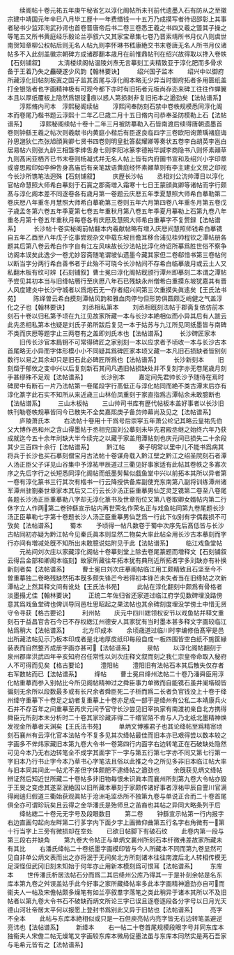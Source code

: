 <!-- { "loadSidebar": true } -->
　　续阁帖十卷元祐五年庚午秘省乞以淳化阁帖所未刊前代遗墨入石有防从之至徽宗建中靖国元年辛巳八月毕工歴十一年费缗钱一十五万乃成摸写者待诏邵彰上其事者秘书少监邓洵武孙谔也首卷晋唐帝后书二卷三卷悉王羲之书四又羲之曁其子操之等笔五又所书黄庭经乐毅论兰亭叙六又其家宝章集七卷乃晋索靖所书月仪八则虞世南贺知章柳公权帖后则无名人帖九则李怀琳书嵇康絶交书末卷唐无名人所书月仪诸帖多不入此刻盖徽宗朝碑方成诸郡翻本歳月在前惟鼎帖刊在绍兴故得取以搀入卷帙【石刻铺叙】
　　太淸楼续阁帖温陵刘焘无言摹刻工夫精致亚于淳化肥而多骨求备于王着乃失之麤硬遂少风韵【翰林要诀】
　　绍兴国子监本
　　绍兴中以御府所藏淳化旧帖刻板寘之国子监其首尾与淳化阁本略无少异当时御府拓者多用匮纸盖打金银箔者也字画精神极有可观今都下亦时有旧拓者元板尚存迩来碑工往往作蝉翼本且以厚纸覆板上隐然爲银锭痕以惑人第损剥非复旧拓本之遒劲矣【法帖谱系】
　　淳熙脩内司本　淳熙秘阁续帖
　　淳熙间奉防刻石禁中卷帙规模悉同淳化阁本而卷尾乃楷书题云淳熙十二年乙巳歳二月十五日脩内司恭奉圣防模勒上石【法帖谱系】
　　淳熙秘阁续帖十卷十二年三月被防摹勒入石皆南渡后续得唐朝遗墨首卷则钟繇王羲之帖次则羲献书内黄庭小楷后有臣遂良临四字三卷欧阳询萧瑀褚庭诲孙思邈狄仁杰张旭顔眞卿七贤书四卷则明皇批答裴耀卿等奏状五卷李白胡英李邕白居易帖六则张九龄三相曁李绅吿身七则李阳冰篆李德裕毕諴李商隐书八则怀素顚草九则髙闲亚栖齐已书末卷则杨凝式幷无名人帖上皆有内府圗书宣和及绍兴小字印章或睿思殿印如李绅吿身髙庙后有亲笔跋语黄庭经怀素顚草则有李主建业文房之印视今长沙所镌笔法迥殊【石刻铺叙】
　　庆歴长沙帖
　　丞相刘公沆帅潭日以淳化官帖命慧照大师希白摹刻于石寘之郡斋増入霜寒十七日王蒙顔眞卿等诸帖而字行颇髙与淳化阁本差不同逐卷各有歳月第一卷题云庆厯五年季夏慧照大师希白摹勒第二卷庆厯八年重冬月慧照大师希白摹勒第三卷则五年六月第四卷八年重冬月第五卷戊子歳孟冬第六卷五年季夏第七卷五年重秋月第八卷五年季夏月摹勒上石第九卷八年重冬月第十卷五年重秋月每卷各有庆厯及慧照大师希白重摹字不复赘録【法帖谱系】
　　长沙帖十卷实秘阁前帖翻本内羲献帖略有増入庆厯间慧照师钱希白摹镌自五年乙酉至八年戊子讫事尝观杂文中载东坡目儋耳移合浦见桂帅程钦之潭帖册各题其后第八卷云希白作字自有江左风味故长沙法帖比淳化待诏所摹爲胜世俗不察争访阁本误矣此逸少一卷尤妙容斋随笔谓坡仙遗墨今藏其家但二卷郗愔书第三卷帖何以断当字分两行希白善书者于此殆不可晓今长沙帖间不存希白临摹歳月或云土人又私翻木板有纹可辨【石刻铺叙】曹士冕曰淳化阁帖旣颁行潭州即摹刻二本谓之潭帖予尝见其初本当与旧绛帖鴈行至庆厯八年石已残缺永州僧希白重摸东坡犹嘉其有晋人风度建炎中长沙守城者以爲炮石无一存者绍兴间第三次重摸失眞逺矣【王氏法书苑】
　　陈绎曽云希白摸刻潭帖风韵和雅血肉停匀但形势俱圆颇乏峭健之气盖淳化之子也【翰林要诀】
　　刘丞相私第本
　　刘丞相旣刻法帖于郡斋复依仿前本刻石十卷以归私第予顷在九江见故家所藏一本与长沙本絶相似而小异其后有人跋云此先丞相私第本也疑是刘氏子弟所跋后复见一本于姑苏与九江所见同纸墨皆与南碑不类而庆厯等题字止三两卷有之盖即刘氏本也【法帖谱系】
　　长沙碑匠家本
　　旧传长沙官本扃钥不可常得碑匠之家别刻一本以应求者予顷收一本与长沙古本首尾略无小异而字体形模小小不同疑其爲碑匠家本顷又藏一本凡旧石损缺者皆别刻数行以易之其余却只是旧石此必碑匠所爲也【法帖谱系】
　　长沙新刻本
　　旧刻燬于郁攸之变中兴以后复刻新石其间凡遇旧帖损缺处并不复刻字亦无卷尾歳月刻手甚缪殊不足观【法帖谱系】
　　长沙别本
　　嘉定间先君帅长沙予随侍在焉时碑房中有断石一片乃法帖第一卷尾段字行髙低正与淳化帖同而絶不类古潭末后亦有淳化篆字此石实不知所从来近歳三山林伯凤重刻于家直指爲古潭帖余未敢臆断也【法帖谱系】
　　三山木板帖
　　三山帅司书库有歴代帖板本盖好事者以长沙旧帙刊勒卷帙规摹皆同今已散失不全矣嘉熙庚子备贠帅幕尚及见之【法帖谱系】
　　庐陵萧氏本
　　右法帖十卷用十干爲号后崇寜五年萧公纶记其略云皇祐先伯父大博作邑和州之含山得墨帖于丞相兖国刘公摹刻未毕先君殿丞继之始终六年乃获成就迄今五十余年刓缺大半今续完之以藏于家盖用潭帖刻也庆元间已损失二十余段其少三百四十余行【法帖谱系】
　　黔江帖
　　秦子明常以里中儿不能书爲病其将兵于长沙也买石摹刻僧宝月古法帖十卷谋舟载入黔江壁之黔江之绍圣院刻石者潭人汤正臣父子详见山谷集中予淳祐甲辰道过三衢见好事家适有此帖其卷帙之多寡次序之先后字行之长短悉同淳化阁帖而纸墨髣髴似戯鱼堂中兴以前拓本其所以异者第一卷有淳化篆书三行其次有楷书一行云降授供备库副使充东南第八副将训练潭州诸军潭州驻劄秦世章家本其后又二行云长沙汤正臣重摹男仙芝灵芝镌第二卷至八卷尾各题长沙汤正臣重摹勒八字却无淳化篆书及世章衔位又第八卷取卿女婿帖内第二行休字立人作两第二卷钟繇宣示帖内再世荣名作荣名正与戏鱼帖同第九卷尾题长沙汤正臣摹勒七字第十卷题长沙人汤正臣重摹男仙芝爲一行此下似别有字偶裁损不可攷矣【法帖谱系】
　　蜀本
　　予顷得一帖凡数卷于蜀中次序先后髙低皆与长沙古帖同初亦疑为黔江帖今见秦氏眞本则显然二物矣大率此帖全用长沙古本摹刻而字行亦间有増减处旣不知所出未敢臆说姑附见于此【法帖谱系】
　　临江戏鱼堂帖
　　元祐间刘次庄以家藏淳化阁帖十卷摹刻堂上除去卷尾篆题而増释文【石刻铺叙云得吕金部和卿阁本临刻】故家所藏往年拓本犹有典刑近所拓者字多刓缺亦有补换新刻者矣【法帖谱系】
　　曹士冕曰刘次庄摹阁帖临江用工颇精致且石坚至今不曽重摹独二卷略残缺然拓本旣多颇失锋芒今若得初本锋芒未失者当在旧绛帖之次新潭帖之上然其释文间有讹处【王氏法书苑】
　　此帖在淳化翻刻中颇爲有骨格者淡墨搨尤佳【翰林要诀】
　　正统二年佐归省还家道过临江府学见数碑埋没路傍意其爲戏鱼堂碑也俾训导同邑杜思昭起之果法帖也其余碑刻度埋没学傍土中惜无贤守令寻获【格古要论】
　　利州帖
　　庆元中四川緫领权安节以戏鱼帖幷释文重刻石于益昌官舎石今已不存权緫江州德安人其家犹有当时墨本甚多释文字画较临江帖爲稍大【法帖谱系】
　　北方印成本
　　余顷歳道过临川时李编修伯髙宰是邑出所藏法帖见示乃板本印成者是北地厚皮纸印每段自成一板四围皆空白纸不施筐縁装表而自然整齐成册字画亦甚可【法帖谱系】
　　泉帖
　　以淳化阁帖翻刻于泉州郡庠洪武四年辛亥知府召任常性以刘次庄释文叙而刻之我仁宗皇帝命取入秘府人不可得而见矣【格古要论】
　　澧阳帖
　　澧阳旧有法帖石本其后散失仅存者右军数帖而已【法帖谱系】
　　绛帖
　　曹士冕曰绛州法帖二十卷乃潘舜臣用淳化帖重摹而参入别帖比今所见阁帖精神过之舜臣事力单微而自能镌石虽井阑堦砌皆徧刻无余所以段数最多或有长尺余者舜臣死二子析而爲二长者负官钱没上十卷于绛州绛守重摹下十卷足之幼者复重摹上十卷亦足成一部于是绛州有公私二本靖康兵火石并不存百年之间重摹至再庆元间予官守长沙尝见旧宰执家有南渡初亲自北方携得舜臣元所刻本未分析时二十卷其家珍藏非得二千缗官陌不肯与人乃北纸北墨精神焕发视金所摹者天渊矣【王氏法书苑】
　　单炳文博雅君子也其论绛帖至爲精宻顷刻石襄州有云淳化官本法帖今不复多见其次绛帖最佳而旧本亦已艰得尝以数本较之字画多不侔炜家藏旧本第九卷大令书一卷第四行内面字右边转笔正在石破缺处隐然可见今本乃无右边转笔全不成字其面字下一字与第五行第七字亦不同又第七行第一字旧本乃行书止字今本乃草书心字笔法且俗以此推之今之所见多非旧本临江帖大率与旧本同其间此一帖尤不差但字体颇肥不逮绛帖之遒劲也
　　余旣获见炳文绛帖辨证然后知近世所藏二十卷帖多非旧物毎恨未识眞本而襄州所刻第九卷大令帖亦毁于王旻之变虑其遂至泯絶因以旧所藏本摹刻于家颇传诸好事者淳祐甲辰自霅川官满得阙遄归假道三衢始获观眞帖于沧洲毛监丞所不独第九卷与单说正合而二十卷首尾俱全亦可谓珍玩矣且云得之金华潘氏是殆师旦之苖裔也其帖之异同大略条列于后
　　绛帖緫二十卷元无字号及段眼数目
　　第二卷
　　钟繇宣示帖第一行内报字右边直画勾起向左畔第二行茤字内下面夕字上画微仰曲第五行名字右角微有一第十行当字上三旁有微损却在空处
　　已欲日帖脚下有破石纹
　　此卷内第一段与第三段右并缺角
　　第九卷大令帖正与单炳文襄州所刻石本纤微弗差故家所藏未有其比
　　右潘氏绛帖二十卷纸墨字画模印皆与今人所藏本不同而第九卷显然可见自非单公炳文表而出之亦将泯于无间矣北方所刻诸本往往南渡后北人转相传模无足深怪但武冈旧刻未知始于何年亦止用新本模刻爲可恨耳【法帖谱系】
　　东库本
　　世传潘氏析居法帖石分而爲二其后绛州公库乃得其一于是补刻余帖是名东库本第九卷之舛误盖姑乎此今好事之家所藏绛帖率多此本字画精神遒劲亦自可而衞夫人一帖及宋儋帖颇多燥笔有如兰亭叙羣字落笔之类此稍异于诸本其所以不及旧帖者以第九卷大令书石不破缺而炳文所论三字已误且逐卷逐段各分字号以日月光天德山河壮帝居太平何以报愿上登封书爲别此又异于旧帖也【法帖谱系】
　　亮字不全本
　　此帖与东库本絶相似或只是一石但庾亮帖内亮字皆无右边转笔盖避逆亮讳也【法帖谱系】
　　新绛本
　　右一帖二十卷首尾规模段眼字号并同东库本独衞夫人宋儋二帖无燥笔又字画较东库本微局促墨法虽与东库本同然实是两石吾家与毛希元皆有之【法帖谱系】
